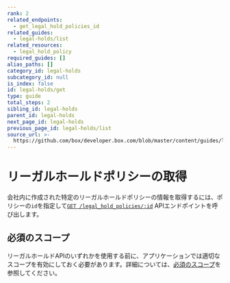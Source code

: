 ```yaml
---
rank: 2
related_endpoints:
  - get_legal_hold_policies_id
related_guides:
  - legal-holds/list
related_resources:
  - legal_hold_policy
required_guides: []
alias_paths: []
category_id: legal-holds
subcategory_id: null
is_index: false
id: legal-holds/get
type: guide
total_steps: 2
sibling_id: legal-holds
parent_id: legal-holds
next_page_id: legal-holds
previous_page_id: legal-holds/list
source_url: >-
  https://github.com/box/developer.box.com/blob/master/content/guides/legal-holds/get.md
---
```

# リーガルホールドポリシーの取得

会社内に作成された特定のリーガルホールドポリシーの情報を取得するには、ポリシーの`id`を指定して[`GET /legal_hold_policies/:id`][legal_hold] APIエンドポイントを呼び出します。

<Samples id="get_legal_hold_policies_id">

</Samples>

## 必須のスコープ

リーガルホールドAPIのいずれかを使用する前に、アプリケーションでは適切なスコープを有効にしておく必要があります。詳細については、[必須のスコープ][scopes]を参照してください。

[legal_hold]: e://get_legal_hold_policies_id

[scopes]: g://legal-holds#required-scopes
